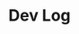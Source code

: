 ---
title: "Dev Log"
description: "Follow the journey of building real products — step by step, fail by fail, win by win."
outputs: ["HTML", "RSS"]
---